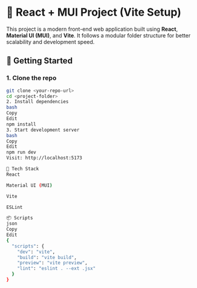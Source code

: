 # 🚀 React + MUI Project (Vite Setup)

This project is a modern front-end web application built using **React**, **Material UI (MUI)**, and **Vite**. It follows a modular folder structure for better scalability and development speed.

## 🚀 Getting Started

### 1. Clone the repo

```bash
git clone <your-repo-url>
cd <project-folder>
2. Install dependencies
bash
Copy
Edit
npm install
3. Start development server
bash
Copy
Edit
npm run dev
Visit: http://localhost:5173

🧩 Tech Stack
React

Material UI (MUI)

Vite

ESLint

📦 Scripts
json
Copy
Edit
{
  "scripts": {
    "dev": "vite",
    "build": "vite build",
    "preview": "vite preview",
    "lint": "eslint . --ext .jsx"
  }
}
